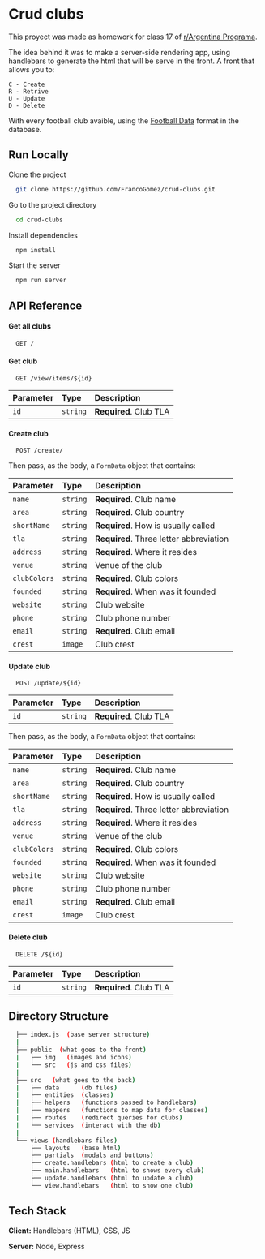# Crud clubs

This proyect was made as homework for class 17 of [r/Argentina Programa](https://argentinaprograma.com/).

The idea behind it was to make a server-side rendering app, using handlebars to generate the html that will be serve in the front. A front that allows you to:

    C - Create
    R - Retrive
    U - Update
    D - Delete

With every football club avaible, using the [Football Data](https://www.football-data.org/) format in the database.

## Run Locally

Clone the project

```bash
  git clone https://github.com/FrancoGomez/crud-clubs.git
```

Go to the project directory

```bash
  cd crud-clubs
```

Install dependencies

```bash
  npm install
```

Start the server

```bash
  npm run server
```

## API Reference

#### Get all clubs

```http
  GET /
```

#### Get club

```http
  GET /view/items/${id}
```

| Parameter | Type     | Description            |
| :-------- | :------- | :--------------------- |
| `id`      | `string` | **Required**. Club TLA |

#### Create club

```http
  POST /create/
```

Then pass, as the body, a `FormData` object that contains:

| Parameter    | Type     | Description                             |
| :----------- | :------- | :-------------------------------------- |
| `name`       | `string` | **Required**. Club name                 |
| `area`       | `string` | **Required**. Club country              |
| `shortName`  | `string` | **Required**. How is usually called     |
| `tla`        | `string` | **Required**. Three letter abbreviation |
| `address`    | `string` | **Required**. Where it resides          |
| `venue`      | `string` | Venue of the club                       |
| `clubColors` | `string` | **Required**. Club colors               |
| `founded`    | `string` | **Required**. When was it founded       |
| `website`    | `string` | Club website                            |
| `phone`      | `string` | Club phone number                       |
| `email`      | `string` | **Required**. Club email                |
| `crest`      | `image`  | Club crest                              |

#### Update club

```http
  POST /update/${id}
```

| Parameter | Type     | Description            |
| :-------- | :------- | :--------------------- |
| `id`      | `string` | **Required**. Club TLA |

Then pass, as the body, a `FormData` object that contains:

| Parameter    | Type     | Description                             |
| :----------- | :------- | :-------------------------------------- |
| `name`       | `string` | **Required**. Club name                 |
| `area`       | `string` | **Required**. Club country              |
| `shortName`  | `string` | **Required**. How is usually called     |
| `tla`        | `string` | **Required**. Three letter abbreviation |
| `address`    | `string` | **Required**. Where it resides          |
| `venue`      | `string` | Venue of the club                       |
| `clubColors` | `string` | **Required**. Club colors               |
| `founded`    | `string` | **Required**. When was it founded       |
| `website`    | `string` | Club website                            |
| `phone`      | `string` | Club phone number                       |
| `email`      | `string` | **Required**. Club email                |
| `crest`      | `image`  | Club crest                              |

#### Delete club

```http
  DELETE /${id}
```

| Parameter | Type     | Description            |
| :-------- | :------- | :--------------------- |
| `id`      | `string` | **Required**. Club TLA |

## Directory Structure

```bash
  ├── index.js  (base server structure)
  |
  ├── public  (what goes to the front)
  |   ├── img   (images and icons)
  |   └── src   (js and css files)
  |
  ├── src   (what goes to the back)
  |   ├── data      (db files)
  |   ├── entities  (classes)
  |   ├── helpers   (functions passed to handlebars)
  |   ├── mappers   (functions to map data for classes)
  |   ├── routes    (redirect queries for clubs)
  |   └── services  (interact with the db)
  |
  └── views (handlebars files)
      ├── layouts   (base html)
      ├── partials  (modals and buttons)
      ├── create.handlebars (html to create a club)
      ├── main.handlebars   (html to shows every club)
      ├── update.handlebars (html to update a club)
      └── view.handlebars   (html to show one club)
```

## Tech Stack

**Client:** Handlebars (HTML), CSS, JS

**Server:** Node, Express
